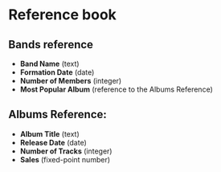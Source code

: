 # Reference book

## Bands reference
- **Band Name** (text)
- **Formation Date** (date)
- **Number of Members** (integer)
- **Most Popular Album** (reference to the Albums Reference)

## Albums Reference:

- **Album Title** (text)
- **Release Date** (date)
- **Number of Tracks** (integer)
- **Sales** (fixed-point number)
